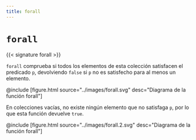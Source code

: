 ```yaml
---
title: forall
---
```


# `forall`

{{< signature forall >}}

`forall` comprueba si todos los elementos de esta colección satisfacen el predicado `p`, devolviendo `false` si `p` no es satisfecho para al menos un elemento.

@include [figure.html source="../images/forall.svg" desc="Diagrama de la función forall"]

En colecciones vacías, no existe ningún elemento que no satisfaga `p`, por lo que esta función devuelve `true`.

@include [figure.html source="../images/forall.2.svg" desc="Diagrama de la función forall"]
